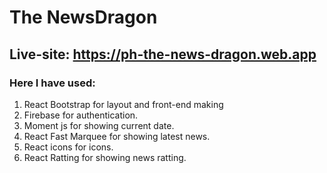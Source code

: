 # The NewsDragon

## Live-site: https://ph-the-news-dragon.web.app

### Here I have used:
1. React Bootstrap for layout and front-end making
2. Firebase for authentication.
3. Moment js for showing current date.
4. React Fast Marquee for showing latest news.
5. React icons for icons.
6. React Ratting for showing news ratting.